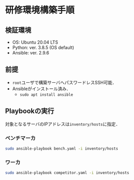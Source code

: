 # 研修環境構築手順

## 検証環境

- OS: Ubuntu 20.04 LTS
- Python: ver. 3.8.5 (OS default)
- Ansible: ver. 2.9.6

## 前提

- `root`ユーザで構築サーバへパスワードレスSSH可能．
- Ansibleがインストール済み．
    - `sudo apt install ansible`

## Playbookの実行

対象となるサーバのIPアドレスは`inventory/hosts`に指定．

### ベンチマーカ

```bash
sudo ansible-playbook bench.yaml -i inventory/hosts
```

### ワーカ

```bash
sudo ansible-playbook competitor.yaml -i inventory/hosts
```
